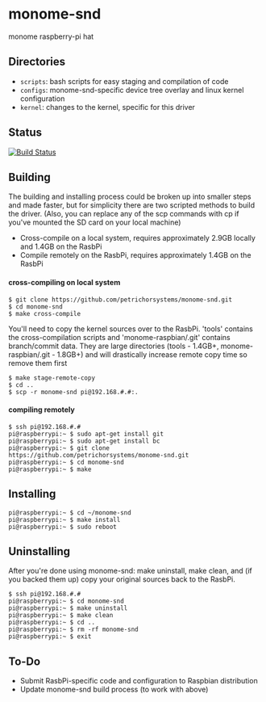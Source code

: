 # monome-snd

monome raspberry-pi hat

## Directories

- `scripts`: bash scripts for easy staging and compilation of code
- `configs`: monome-snd-specific device tree overlay and linux kernel configuration
-  `kernel`: changes to the kernel, specific for this driver

## Status
[![Build Status](https://travis-ci.org/petrichorsystems/monome-snd.svg?branch=master)](https://travis-ci.org/petrichorsystems/monome-snd)

## Building
The building and installing process could be broken up into smaller
steps and made faster, but for simplicity there are two scripted
methods to build the driver.  (Also, you can replace any of the scp
commands with cp if you've mounted the SD card on your local machine)
* Cross-compile on a local system, requires approximately 2.9GB locally and
   1.4GB on the RasbPi
* Compile remotely on the RasbPi, requires approximately 1.4GB on the RasbPi

#### cross-compiling on local system
```
$ git clone https://github.com/petrichorsystems/monome-snd.git
$ cd monome-snd
$ make cross-compile
```
You'll need to copy the kernel sources over to the RasbPi. 'tools' contains
the cross-compilation scripts and 'monome-raspbian/.git' contains branch/commit data.
They are large directories (tools - 1.4GB+, monome-raspbian/.git - 1.8GB+) and will
drastically increase remote copy time so remove them first
```
$ make stage-remote-copy
$ cd ..
$ scp -r monome-snd pi@192.168.#.#:.
```
#### compiling remotely
```
$ ssh pi@192.168.#.#
pi@raspberrypi:~ $ sudo apt-get install git
pi@raspberrypi:~ $ sudo apt-get install bc
pi@raspberrypi:~ $ git clone https://github.com/petrichorsystems/monome-snd.git
pi@raspberrypi:~ $ cd monome-snd
pi@raspberrypi:~ $ make
```

## Installing
```
pi@raspberrypi:~ $ cd ~/monome-snd
pi@raspberrypi:~ $ make install
pi@raspberrypi:~ $ sudo reboot
```

## Uninstalling
After you're done using monome-snd: make uninstall, make clean, and (if you backed
them up) copy your original sources back to the RasbPi.
```
$ ssh pi@192.168.#.#
pi@raspberrypi:~ $ cd monome-snd
pi@raspberrypi:~ $ make uninstall
pi@raspberrypi:~ $ make clean
pi@raspberrypi:~ $ cd ..
pi@raspberrypi:~ $ rm -rf monome-snd
pi@raspberrypi:~ $ exit
```

## To-Do
* Submit RasbPi-specific code and configuration to Raspbian distribution
* Update monome-snd build process (to work with above)